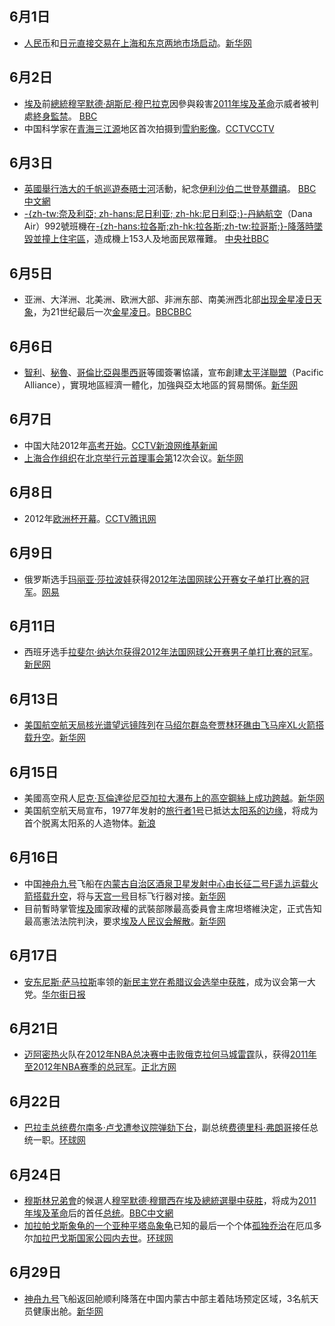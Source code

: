 ## 6月1日

  - [人民币](../Page/人民币.md "wikilink")和[日元](https://zh.wikipedia.org/wiki/日元 "wikilink")[直接交易在上海和东京两地市场启动](https://zh.wikipedia.org/wiki/直接交易 "wikilink")。[新华网](http://news.xinhuanet.com/fortune/2012-06/01/c_123224669.htm)

## 6月2日

  - [埃及](../Page/埃及.md "wikilink")前[總統](https://zh.wikipedia.org/wiki/埃及總統 "wikilink")[穆罕默德·胡斯尼·穆巴拉克](../Page/穆罕默德·胡斯尼·穆巴拉克.md "wikilink")因參與殺害[2011年埃及革命](../Page/2011年埃及革命.md "wikilink")示威者被判處[終身監禁](https://zh.wikipedia.org/wiki/終身監禁 "wikilink")。
    [BBC](http://www.bbc.co.uk/news/world-africa-18306503)
  - 中国科学家在[青海](https://zh.wikipedia.org/wiki/青海 "wikilink")[三江源](../Page/三江源.md "wikilink")地区首次拍摄到[雪豹影像](https://zh.wikipedia.org/wiki/雪豹 "wikilink")。[CCTV](http://news.cntv.cn/program/xwlb/20120604/112049.shtml)[CCTV](http://news.cntv.cn/china/20120602/105035.shtml)

## 6月3日

  - [英國舉行浩大的千帆巡遊](https://zh.wikipedia.org/wiki/英國 "wikilink")[泰晤士河](../Page/泰晤士河.md "wikilink")活動，紀念[伊利沙伯二世登基鑽禧](../Page/伊利沙伯二世登基鑽禧紀念.md "wikilink")。
    [BBC中文網](http://www.bbc.co.uk/ukchina/simp/uk_life/2012/06/120603_life_jubliee_pageant.shtml)
  - [-{zh-tw:奈及利亞; zh-hans:尼日利亚;
    zh-hk:尼日利亞;}-](../Page/奈及利亞.md "wikilink")[丹納航空](https://zh.wikipedia.org/wiki/丹納航空 "wikilink")（Dana
    Air）992號班機在[-{zh-hans:拉各斯;zh-hk:拉各斯;zh-tw:拉哥斯;}-降落時](../Page/拉哥斯.md "wikilink")[墜毀並撞上住宅區](https://zh.wikipedia.org/wiki/丹納航空992號班機空難 "wikilink")，造成機上153人及地面民眾罹難。
    [中央社](https://web.archive.org/web/20120605205827/http://www.cna.com.tw/News/aOPL/201206040078.aspx)[BBC](http://www.bbc.co.uk/news/world-africa-18316130)

## 6月5日

  - 亚洲、大洋洲、北美洲、欧洲大部、非洲东部、南美洲西北部[出现金星凌日天象](https://zh.wikipedia.org/wiki/2012年的金星凌日 "wikilink")，为21世纪最后一次[金星凌日](../Page/金星凌日.md "wikilink")。[BBC](http://www.bbc.co.uk/news/science-environment-17745366)[BBC](http://www.bbc.co.uk/zhongwen/simp/science/2012/06/120606_venus_trek_across_sun.shtml)

## 6月6日

  - [智利](../Page/智利.md "wikilink")、[秘魯](https://zh.wikipedia.org/wiki/秘魯 "wikilink")、[哥倫比亞與](https://zh.wikipedia.org/wiki/哥倫比亞 "wikilink")[墨西哥](../Page/墨西哥.md "wikilink")等國簽署協議，宣布創建[太平洋聯盟](../Page/太平洋联盟_\(拉美\).md "wikilink")（Pacific
    Alliance），實現地區經濟一體化，加強與亞太地區的貿易關係。[新华网](http://news.xinhuanet.com/world/2012-06/07/c_123249995.htm)

## 6月7日

  - 中国大陆2012年[高考开始](https://zh.wikipedia.org/wiki/普通高等学校招生全国统一考试 "wikilink")。[CCTV](http://news.cntv.cn/china/20120607/106033.shtml)[新浪网](http://news.sina.com.cn/c/2012-06-07/052924549736.shtml)[维基新闻](https://zh.wikinews.org/wiki/%E4%B8%AD%E5%9B%BD%E5%A4%A7%E9%99%862012%E5%B9%B4%E9%AB%98%E8%80%83%E6%8B%89%E5%BC%80%E5%B8%B7%E5%B9%95)
  - [上海合作组织](../Page/上海合作组织.md "wikilink")在[北京举行元首理事会第](https://zh.wikipedia.org/wiki/北京 "wikilink")12次会议。[新华网](http://news.xinhuanet.com/mil/2012-06/13/c_123273639.htm)

## 6月8日

  - 2012年[欧洲杯开幕](../Page/2012年欧洲足球锦标赛.md "wikilink")。[CCTV](http://news.cntv.cn/world/20120608/116023.shtml)[腾讯网](http://sports.qq.com/a/20120608/000871.htm)

## 6月9日

  - 俄罗斯选手[玛丽亚·莎拉波娃](../Page/玛丽亚·莎拉波娃.md "wikilink")获得[2012年法国网球公开赛](https://zh.wikipedia.org/wiki/2012年法国网球公开赛 "wikilink")[女子单打比赛的冠军](../Page/2012年法國網球公開賽女子單打比賽.md "wikilink")。[网易](http://sports.163.com/12/0610/08/83KIRCOK00051CA1.html)

## 6月11日

  - 西班牙选手[拉斐尔·纳达尔获得](https://zh.wikipedia.org/wiki/拉斐尔·纳达尔 "wikilink")[2012年法国网球公开赛](https://zh.wikipedia.org/wiki/2012年法国网球公开赛 "wikilink")[男子单打比赛的冠军](../Page/2012年法國網球公開賽男子單打比賽.md "wikilink")。[新民网](https://web.archive.org/web/20160304121603/http://sports.xinmin.cn/2012/06/12/15121765.html)

## 6月13日

  - [美国航空航天局](https://zh.wikipedia.org/wiki/美国航空航天局 "wikilink")[核光谱望远镜阵列](../Page/核光谱望远镜阵列.md "wikilink")在[马绍尔群岛](https://zh.wikipedia.org/wiki/马绍尔群岛 "wikilink")[夸贾林环礁由](https://zh.wikipedia.org/wiki/夸贾林环礁 "wikilink")[飞马座XL火箭搭载升空](https://zh.wikipedia.org/wiki/飞马座XL火箭 "wikilink")。[新华网](http://news.xinhuanet.com/mil/2012-06/14/c_123279699.htm)

## 6月15日

  - 美國高空飛人[尼克·瓦倫達從](https://zh.wikipedia.org/wiki/尼克·瓦倫達 "wikilink")[尼亞加拉大瀑布上的高空鋼絲上成功跨越](https://zh.wikipedia.org/wiki/尼亞加拉大瀑布 "wikilink")。[新华网](http://news.xinhuanet.com/world/2012-06/16/c_112230224.htm)
  - 美国航空航天局宣布，1977年发射的[旅行者1号](../Page/旅行者1号.md "wikilink")已抵达[太阳系的边缘](https://zh.wikipedia.org/wiki/太阳系 "wikilink")，将成为首个脱离太阳系的人造物体。[新浪](http://news.sina.com.cn/o/2012-06-17/045924605063.shtml)

## 6月16日

  - 中国[神舟九号](../Page/神舟九号.md "wikilink")飞船在[内蒙古自治区](../Page/内蒙古自治区.md "wikilink")[酒泉卫星发射中心由](https://zh.wikipedia.org/wiki/酒泉卫星发射中心 "wikilink")[长征二号F遥九运载火箭搭载升空](https://zh.wikipedia.org/wiki/长征二号F遥九运载火箭 "wikilink")，将与[天宫一号](../Page/天宫一号.md "wikilink")目标飞行器对接。[新华网](http://news.xinhuanet.com/mil/2012-06/16/c_123293270.htm)
  - 目前暫時掌管[埃及](../Page/埃及.md "wikilink")國家政權的武裝部隊最高委員會主席坦塔維決定，正式告知最高憲法法院判決，要求[埃及人民议会解散](https://zh.wikipedia.org/wiki/埃及人民议会 "wikilink")。[新华网](http://news.xinhuanet.com/world/2012-06/17/c_123293678.htm)

## 6月17日

  - [安东尼斯·萨马拉斯](../Page/安东尼斯·萨马拉斯.md "wikilink")率领的[新民主党在](../Page/新民主黨_\(希臘\).md "wikilink")[希腊议会选举中获胜](https://zh.wikipedia.org/wiki/2012年6月希臘大選 "wikilink")，成为议会第一大党。[华尔街日报](https://web.archive.org/web/20120620214540/http://cn.wsj.com/gb/20120618/beu085248.asp)

## 6月21日

  - [迈阿密热火](../Page/迈阿密热火.md "wikilink")队在[2012年NBA总决赛中击败](https://zh.wikipedia.org/wiki/2012年NBA总决赛 "wikilink")[俄克拉何马城雷霆](../Page/俄克拉何马城雷霆.md "wikilink")队，获得[2011年至2012年NBA赛季的总冠军](../Page/2011-12_NBA赛季.md "wikilink")。[正北方网](https://web.archive.org/web/20160306050954/http://www.northnews.cn/2012/0626/826660.shtml)

## 6月22日

  - [巴拉圭总统](../Page/巴拉圭总统.md "wikilink")[费尔南多·卢戈遭参议院弹劾下台](https://zh.wikipedia.org/wiki/费尔南多·卢戈 "wikilink")，副总统[费德里科·弗朗哥](../Page/费德里科·弗朗哥.md "wikilink")接任总统一职。[环球网](http://world.huanqiu.com/exclusive/2012-06/2847747.html)

## 6月24日

  - [穆斯林兄弟會](../Page/穆斯林兄弟會.md "wikilink")的候選人[穆罕默德·穆爾西在](https://zh.wikipedia.org/wiki/穆罕默德·穆爾西 "wikilink")[埃及總統選舉中获胜](https://zh.wikipedia.org/wiki/2012年埃及總統選舉 "wikilink")，将成为[2011年埃及革命](../Page/2011年埃及革命.md "wikilink")后的首任[总统](https://zh.wikipedia.org/wiki/埃及总统 "wikilink")。[BBC中文網](http://www.bbc.co.uk/zhongwen/trad/world/2012/06/120624_egypt_election.shtml)
  - [加拉帕戈斯象龟的一个亚种](https://zh.wikipedia.org/wiki/加拉帕戈斯象龟 "wikilink")[平塔岛象龟](../Page/平塔岛象龟.md "wikilink")已知的最后一个个体[孤独乔治](../Page/孤独乔治.md "wikilink")在厄瓜多尔[加拉巴戈斯国家公园内去世](https://zh.wikipedia.org/wiki/加拉巴戈斯国家公园 "wikilink")。[环球网](http://world.huanqiu.com/well_read/2012-06/2851009.html)

## 6月29日

  - [神舟九号](../Page/神舟九号.md "wikilink")飞船返回舱顺利降落在中国内蒙古中部主着陆场预定区域，3名航天员健康出舱。[新华网](https://web.archive.org/web/20160304101911/http://www.sn.xinhuanet.com/misc/2012-06/30/content_25451850.htm)